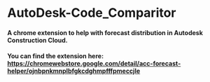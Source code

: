 # AutoDesk-Code_Comparitor

#### A chrome extension to help with forecast distribution in Autodesk Construction Cloud. 
#### You can find the extension here: https://chromewebstore.google.com/detail/acc-forecast-helper/ojnbpnkmnplbfgkcdghmpfffpmeccjle 
